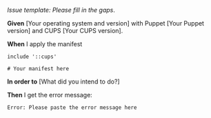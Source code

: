 _Issue template: Please fill in the gaps_.

**Given** [Your operating system and version] with Puppet [Your Puppet version] and CUPS [Your CUPS version].

**When** I apply the manifest

```puppet
include '::cups'

# Your manifest here
```

**In order to** [What did you intend to do?]

**Then** I get the error message:

```Shell
Error: Please paste the error message here
```
